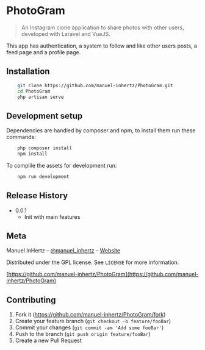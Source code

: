 # PhotoGram

> An Instagram clone application to share photos with other users, developed with Laravel and VueJS.

This app has authentication, a system to follow and like other users posts, a feed page and a profile page.

## Installation

```sh
    git clone https://github.com/manuel-inhertz/PhotoGram.git
    cd PhotoGram
    php artisan serve
```

## Development setup

Dependencies are handled by composer and npm, to install them run these commands:

```sh
    php composer install
    npm install
```

To complile the assets for development run:

```sh 
    npm run development
```

## Release History

* 0.0.1
    * Init with main features

## Meta

Manuel InHertz – [@manuel_inhertz](https://twitter.com/manuel_inhertz) – 
[Website](https://www.manuel-inhertz.com)

Distributed under the GPL license. See ``LICENSE`` for more information.

[https://github.com/manuel-inhertz/PhotoGram](https://github.com/manuel-inhertz/PhotoGram)

## Contributing

1. Fork it (<https://github.com/manuel-inhertz/PhotoGram/fork>)
2. Create your feature branch (`git checkout -b feature/fooBar`)
3. Commit your changes (`git commit -am 'Add some fooBar'`)
4. Push to the branch (`git push origin feature/fooBar`)
5. Create a new Pull Request


